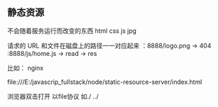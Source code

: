 ## 静态资源
不会随着服务运行而改变的东西
html css js jpg


请求的 URL 和文件在磁盘上的路径一一对应起来
：8888/logo.png -> 404
:8888/js/home.js -> read -> res


比如：
nginx

file:///E:/javascrip_fullstack/node/static-resource-server/index.html

浏览器双击打开 以file协议 如./ ../